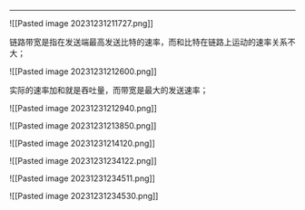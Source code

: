 ***

![[Pasted image 20231231211727.png]]

链路带宽是指在发送端最高发送比特的速率，而和比特在链路上运动的速率关系不大；

![[Pasted image 20231231212600.png]]

实际的速率加和就是吞吐量，而带宽是最大的发送速率；

![[Pasted image 20231231212940.png]]



![[Pasted image 20231231213850.png]]



![[Pasted image 20231231214120.png]]


![[Pasted image 20231231234122.png]]


![[Pasted image 20231231234511.png]]


![[Pasted image 20231231234530.png]]


